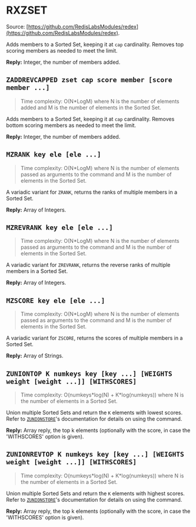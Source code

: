 
# RXZSET

Source: [https://github.com/RedisLabsModules/redex](https://github.com/RedisLabsModules/redex).

Adds members to a Sorted Set, keeping it at `cap` cardinality. Removes top scoring members as needed to meet the limit.

**Reply:** Integer, the number of members added.

## `ZADDREVCAPPED zset cap score member [score member ...]`

> Time complexity: O(N\*LogM) where N is the number of elements added and M is the number of elements in the Sorted Set.

Adds members to a Sorted Set, keeping it at `cap` cardinality. Removes bottom scoring members as needed to meet the limit.

**Reply:** Integer, the number of members added.

## `MZRANK key ele [ele ...]`

> Time complexity: O(N\*LogM) where N is the number of elements passed as arguments to the command and M is the number of elements in the Sorted Set.

A variadic variant for `ZRANK`, returns the ranks of multiple members in a Sorted Set.

**Reply:** Array of Integers.

## `MZREVRANK key ele [ele ...]`

> Time complexity: O(N\*LogM) where N is the number of elements passed as arguments to the command and M is the number of elements in the Sorted Set.

A variadic variant for `ZREVRANK`, returns the reverse ranks of multiple members in a Sorted Set.

**Reply:** Array of Integers.

## `MZSCORE key ele [ele ...]`

> Time complexity: O(N\*LogM) where N is the number of elements passed as arguments to the command and M is the number of elements in the Sorted Set.

A variadic variant for `ZSCORE`, returns the scores of multiple members in a Sorted Set.

**Reply:** Array of Strings.

## `ZUNIONTOP K numkeys key [key ...] [WEIGHTS weight [weight ...]] [WITHSCORES]`

> Time complexity: O(numkeys\*log(N) + K\*log(numkeys)) where N is the number of elements in a Sorted Set.

Union multiple Sorted Sets and return the `K` elements with lowest scores. Refer to [`ZUNIONSTORE`](http://redis.io/commands/zunionstore)'s documentation for details on using the command.

**Reply:** Array reply, the top k elements (optionally with the score, in case the 'WITHSCORES' option is given).

## `ZUNIONREVTOP K numkeys key [key ...] [WEIGHTS weight [weight ...]] [WITHSCORES]`

> Time complexity: O(numkeys\*log(N) + K\*log(numkeys)) where N is the number of elements in a Sorted Set.

Union multiple Sorted Sets and return the `K` elements with highest scores. Refer to [`ZUNIONSTORE`](http://redis.io/commands/zunionstore)'s documentation for details on using the command.

**Reply:** Array reply, the top k elements (optionally with the score, in case the 'WITHSCORES' option is given).

